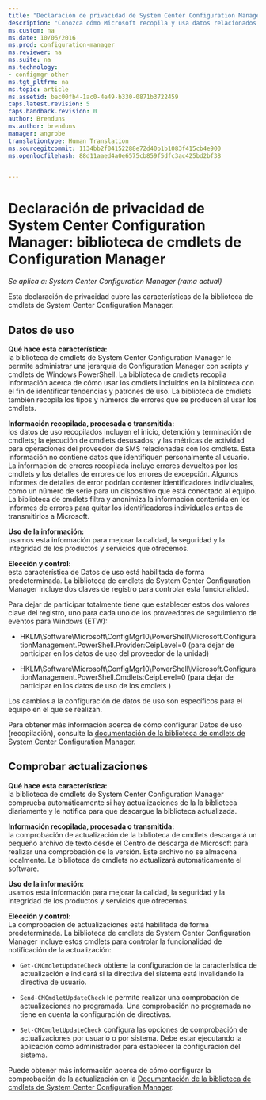 ```yaml
---
title: "Declaración de privacidad de System Center Configuration Manager: biblioteca de cmdlets de Configuration Manager"
description: "Conozca cómo Microsoft recopila y usa datos relacionados con la biblioteca de cmdlets de System Center Configuration Manager."
ms.custom: na
ms.date: 10/06/2016
ms.prod: configuration-manager
ms.reviewer: na
ms.suite: na
ms.technology:
- configmgr-other
ms.tgt_pltfrm: na
ms.topic: article
ms.assetid: bec00fb4-1ac0-4e49-b330-0871b3722459
caps.latest.revision: 5
caps.handback.revision: 0
author: Brenduns
ms.author: brenduns
manager: angrobe
translationtype: Human Translation
ms.sourcegitcommit: 1134bb2f04152288e72d40b1b1083f415cb4e900
ms.openlocfilehash: 88d11aaed4a0e6575cb859f5dfc3ac425bd2bf38


---
```

# <a name="system-center-configuration-manager-privacy-statement---configuration-manager-cmdlet-library"></a>Declaración de privacidad de System Center Configuration Manager: biblioteca de cmdlets de Configuration Manager

*Se aplica a: System Center Configuration Manager (rama actual)*

Esta declaración de privacidad cubre las características de la biblioteca de cmdlets de System Center Configuration Manager.  

## <a name="usage-data"></a>Datos de uso  
 **Qué hace esta característica:**   
la biblioteca de cmdlets de System Center Configuration Manager le permite administrar una jerarquía de Configuration Manager con scripts y cmdlets de Windows PowerShell. La biblioteca de cmdlets recopila información acerca de cómo usar los cmdlets incluidos en la biblioteca con el fin de identificar tendencias y patrones de uso.  La biblioteca de cmdlets también recopila los tipos y números de errores que se producen al usar los cmdlets.  

 **Información recopilada, procesada o transmitida:**   
los datos de uso recopilados incluyen el inicio, detención y terminación de cmdlets; la ejecución de cmdlets desusados; y las métricas de actividad para operaciones del proveedor de SMS relacionadas con los cmdlets. Esta información no contiene datos que identifiquen personalmente al usuario.  La información de errores recopilada incluye errores devueltos por los cmdlets y los detalles de errores de los errores de excepción. Algunos informes de detalles de error podrían contener identificadores individuales, como un número de serie para un dispositivo que está conectado al equipo. La biblioteca de cmdlets filtra y anonimiza la información contenida en los informes de errores para quitar los identificadores individuales antes de transmitirlos a Microsoft.  

 **Uso de la información:**   
usamos esta información para mejorar la calidad, la seguridad y la integridad de los productos y servicios que ofrecemos.  

 **Elección y control:**   
esta característica de Datos de uso está habilitada de forma predeterminada. La biblioteca de cmdlets de System Center Configuration Manager incluye dos claves de registro para controlar esta funcionalidad.  

 Para dejar de participar totalmente tiene que establecer estos dos valores clave del registro, uno para cada uno de los proveedores de seguimiento de eventos para Windows (ETW):  

-   HKLM\Software\Microsoft\ConfigMgr10\PowerShell\Microsoft.ConfigurationManagement.PowerShell.Provider:CeipLevel=0 (para dejar de participar en los datos de uso del proveedor de la unidad)  

-   HKLM\Software\Microsoft\ConfigMgr10\PowerShell\Microsoft.ConfigurationManagement.PowerShell.Cmdlets:CeipLevel=0 (para dejar de participar en los datos de uso de los cmdlets )  

 Los cambios a la configuración de datos de uso son específicos para el equipo en el que se realizan.  

 Para obtener más información acerca de cómo configurar Datos de uso (recopilación), consulte la [documentación de la biblioteca de cmdlets de System Center Configuration Manager](https://technet.microsoft.com/en-us/library/dn958404.aspx).  

## <a name="update-check"></a>Comprobar actualizaciones  
 **Qué hace esta característica:**   
la biblioteca de cmdlets de System Center Configuration Manager comprueba automáticamente si hay actualizaciones de la la biblioteca diariamente y le notifica para que descargue la biblioteca actualizada.  

 **Información recopilada, procesada o transmitida:**   
la comprobación de actualización de la biblioteca de cmdlets descargará un pequeño archivo de texto desde el Centro de descarga de Microsoft para realizar una comprobación de la versión.   Este archivo no se almacena localmente.  La biblioteca de cmdlets no actualizará automáticamente el software.  

 **Uso de la información:**   
usamos esta información para mejorar la calidad, la seguridad y la integridad de los productos y servicios que ofrecemos.  

 **Elección y control:**   
La comprobación de actualizaciones está habilitada de forma predeterminada.  La biblioteca de cmdlets de System Center Configuration Manager incluye estos cmdlets para controlar la funcionalidad de notificación de la actualización:  

-   `Get-CMCmdletUpdateCheck` obtiene la configuración de la característica de actualización e indicará si la directiva del sistema está invalidando la directiva de usuario.  

-   `Send-CMCmdletUpdateCheck` le permite realizar una comprobación de actualizaciones no programada. Una comprobación no programada no tiene en cuenta la configuración de directivas.  

-   `Set-CMCmdletUpdateCheck` configura las opciones de comprobación de actualizaciones por usuario o por sistema. Debe estar ejecutando la aplicación como administrador para establecer la configuración del sistema.  

 Puede obtener más información acerca de cómo configurar la comprobación de la actualización en la [Documentación de la biblioteca de cmdlets de System Center Configuration Manager](https://technet.microsoft.com/en-us/library/dn958404.aspx).  



<!--HONumber=Nov16_HO1-->


